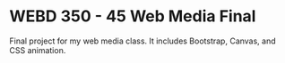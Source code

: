 # WEBD 350 - 45 Web Media Final
Final project for my web media class. It includes Bootstrap, Canvas, and CSS animation. 
